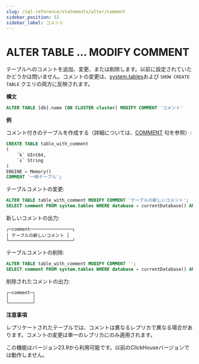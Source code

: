 ```yaml
---
slug: /sql-reference/statements/alter/comment
sidebar_position: 51
sidebar_label: コメント
---
```


# ALTER TABLE ... MODIFY COMMENT

テーブルへのコメントを追加、変更、または削除します。以前に設定されていたかどうかは問いません。コメントの変更は、[system.tables](../../../operations/system-tables/tables.md)および `SHOW CREATE TABLE` クエリの両方に反映されます。

**構文**

``` sql
ALTER TABLE [db].name [ON CLUSTER cluster] MODIFY COMMENT 'コメント'
```

**例**

コメント付きのテーブルを作成する（詳細については、[COMMENT](../../../sql-reference/statements/create/table.md#comment-table) 句を参照）:

``` sql
CREATE TABLE table_with_comment
(
    `k` UInt64,
    `s` String
)
ENGINE = Memory()
COMMENT '一時テーブル';
```

テーブルコメントの変更:

``` sql
ALTER TABLE table_with_comment MODIFY COMMENT 'テーブルの新しいコメント';
SELECT comment FROM system.tables WHERE database = currentDatabase() AND name = 'table_with_comment';
```

新しいコメントの出力:

```text
┌─comment────────────────┐
│ テーブルの新しいコメント │
└────────────────────────┘
```

テーブルコメントの削除:

``` sql
ALTER TABLE table_with_comment MODIFY COMMENT '';
SELECT comment FROM system.tables WHERE database = currentDatabase() AND name = 'table_with_comment';
```

削除されたコメントの出力:

```text
┌─comment─┐
│         │
└─────────┘
```

**注意事項**

レプリケートされたテーブルでは、コメントは異なるレプリカで異なる場合があります。コメントの変更は単一のレプリカにのみ適用されます。

この機能はバージョン23.9から利用可能です。以前のClickHouseバージョンでは動作しません。
